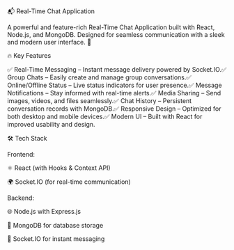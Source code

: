 📬 Real-Time Chat Application



A powerful and feature-rich Real-Time Chat Application built with React, Node.js, and MongoDB. Designed for seamless communication with a sleek and modern user interface. 🚀

🔥 Key Features

✅ Real-Time Messaging – Instant message delivery powered by Socket.IO.✅ Group Chats – Easily create and manage group conversations.✅ Online/Offline Status – Live status indicators for user presence.✅ Message Notifications – Stay informed with real-time alerts.✅ Media Sharing – Send images, videos, and files seamlessly.✅ Chat History – Persistent conversation records with MongoDB.✅ Responsive Design – Optimized for both desktop and mobile devices.✅ Modern UI – Built with React for improved usability and design.

🛠️ Tech Stack

Frontend:

⚛️ React (with Hooks & Context API)

🌍 Socket.IO (for real-time communication)

Backend:

🌐 Node.js with Express.js

📄 MongoDB for database storage

🔔 Socket.IO for instant messaging
